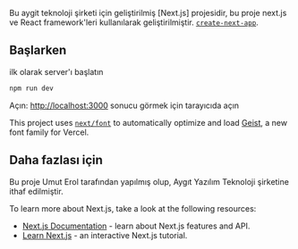 Bu aygit teknoloji şirketi için geliştirilmiş [Next.js] projesidir, bu proje next.js ve React framework'leri kullanılarak geliştirilmiştir. [`create-next-app`](https://nextjs.org/docs/app/api-reference/cli/create-next-app).

## Başlarken

ilk olarak server'ı başlatın

```bash -- terminal
npm run dev
```

Açın: [http://localhost:3000](http://localhost:3000) sonucu görmek için tarayıcıda açın

This project uses [`next/font`](https://nextjs.org/docs/app/building-your-application/optimizing/fonts) to automatically optimize and load [Geist](https://vercel.com/font), a new font family for Vercel.

## Daha fazlası için

Bu proje Umut Erol tarafından yapılmış olup, Aygıt Yazılım Teknoloji şirketine ithaf edilmiştir. 

To learn more about Next.js, take a look at the following resources:

- [Next.js Documentation](https://nextjs.org/docs) - learn about Next.js features and API.
- [Learn Next.js](https://nextjs.org/learn) - an interactive Next.js tutorial.


